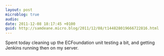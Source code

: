 ```yaml
---
layout: post
microblog: true
audio: 
date: 2011-12-08 18:17:45 +0100
guid: http://samdeane.micro.blog/2011/12/08/t144828019666722816.html
---
```

Spent today cleaning up the ECFoundation unit testing a bit, and getting Jenkins running then on my server.
